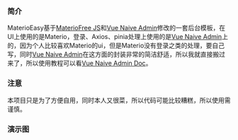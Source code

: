 ### 简介
MaterioEasy基于[MaterioFree JS](https://github.com/themeselection/materio-vuetify-vuejs-admin-template-free)和[Vue Naive Admin](https://github.com/zclzone/vue-naive-admin)修改的一套后台模板，在UI上使用的是Materio，登录、Axios、pinia处理上使用的是[Vue Naive Admin](https://github.com/zclzone/vue-naive-admin)上的，因为个人比较喜欢Materio的ui，但是Materio没有登录之类的处理，要自己写，同时[Vue Naive Admin](https://github.com/zclzone/vue-naive-admin)在这方面的封装非常的简洁舒适，所以我就直接搬过来了，所以使用教程可以看[Vue Naive Admin Doc](https://zclzone.github.io/vue-naive-admin-docs)。


### 注意
本项目只是为了方便自用，同时本人又很菜，所以代码可能比较糟糕，所以使用需谨慎。

### 演示图

